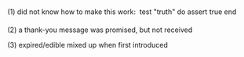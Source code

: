 (1) did not know how to make this work:
    test "truth" do
        assert true
      end

(2) a thank-you message was promised, but not received

(3) expired/edible mixed up when first introduced

